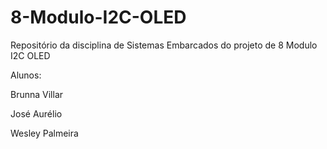# 8-Modulo-I2C-OLED
Repositório da disciplina de Sistemas Embarcados do projeto de 8 Modulo I2C OLED

Alunos:

Brunna Villar

José Aurélio

Wesley Palmeira
